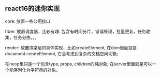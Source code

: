 ## react16的迷你实现

core: 放置一些公用接口

fiber: 放置调度器，比较有趣. 包含有时间分片，错误处理，批量更新，任务收集，任务分拣。。。

render: 放置渲染层的具体实现，比如createElement, 在dom里面就是document.createElement, 它会考虑到复杂的文档空间切换; 

在noop里只是一个包含type, props, children的纯对象; 在server里面就是可以一个能序列化为字符串的对象。

